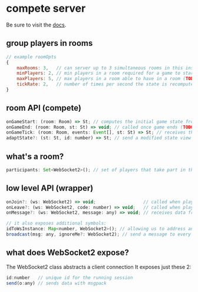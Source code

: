 # compete server

Be sure to visit the [docs](docs/index.html).


## group players in rooms

```js
// example roomOpts
{
    maxRooms: 3,   // can server up to 3 simultaneous rooms in this instance
    minPlayers: 2, // min players in a room required for a game to start
    maxPlayers: 5, // max players in a room able to have in a room (TODO: does the game restart if participants number increase? up to a new cb function to decide?)
    tickRate: 2,   // number of times per second the state is recomputed and served back to participant players
}
```

## room API (compete)

```js
onGameStart: (room: Room) => St; // computes the initial game state from room state
onGameEnd: (room: Room, st: St) => void; // called once game ends (TODO: not doing much ATM)
onGameTick: (room: Room, events: Event[], st: St) => St; // receives the existing game state and all the events received from players since the last tick and returns a new state
adaptState?: (st: St, id: number) => St; // send a modified state view for each participant player. identity function if omitted.
```

## what's a room?
```js
participants: Set<WebSocket2>(); // set of players that take part in this game
```

## low level API (wrapper)

```js
onJoin?: (ws: WebSocket2) => void;                  // called when player joins the server
onLeave?: (ws: WebSocket2, code: number) => void;   // called when player leaves the server
onMessage?: (ws: WebSocket2, message: any) => void; // receives data from msgpack

// it also exposes additional symbols:
idToWsInstance: Map<number, WebSocket2>(); // allowing us to address any connected client granted we know its id
broadcast(msg: any, ignoreMe?: WebSocket2); // send a message to every connected player (or all but ignoreMe)
```

## what does WebSocket2 expose?

The WebSocket2 class abstracts a client connection
It exposes just these 2:
```js
id:number   // unique id for the running session
send(o:any) // sends data with msgpack
```
